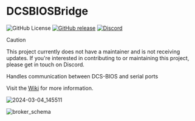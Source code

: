 # DCSBIOSBridge

![GitHub License](https://img.shields.io/github/license/DCS-Skunkworks/DCSBIOSBridge)
[![GitHub release](https://img.shields.io/github/release/DCS-Skunkworks/DCSBIOSBridge.svg)](https://github.com/DCS-Skunkworks/DCSBIOSBridge/releases)
[![Discord](https://img.shields.io/discord/533342958712258572)](https://discord.gg/5svGwKX)

> [!CAUTION]
> This project currently does not have a maintainer and is not receiving updates. If you're interested in contributing to or maintaining this project, please get in touch on Discord.

 Handles communication between DCS-BIOS and serial ports

 Visit the [Wiki](https://github.com/DCS-Skunkworks/DCSBIOSBridge/wiki) for more information.
 
![2024-03-04_145511](https://github.com/DCS-Skunkworks/DCSBIOSBridge/assets/10453261/fbfb9e33-3b74-4ccb-b076-1a98a827ea3d)



![broker_schema](https://github.com/DCS-Skunkworks/DCSBIOSBridge/assets/10453261/fecd6d6a-f50a-494c-b104-21a70edcba2c)

